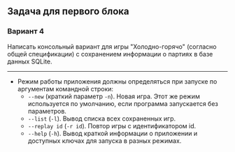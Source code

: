 ## Задача для первого блока
### Вариант 4
Написать консольный вариант для игры "Холодно-горячо" (согласно общей спецификации) с сохранением информации о партиях в базе данных SQLite.

* * *

* Режим работы приложения должны определяться при запуске по аргументам командной строки:
    * `--new` (краткий параметр `-n`). Новая игра. Этот же режим используется по умолчанию, если программа запускается без параметров.
    * `--list` (`-l`). Вывод списка всех сохраненных игр.
    * `--replay id` (`-r id`). Повтор игры с идентификатором id.
    * `--help` (`-h`). Вывод краткой информации о приложении и доступных ключах для запуска в разных режимах.
